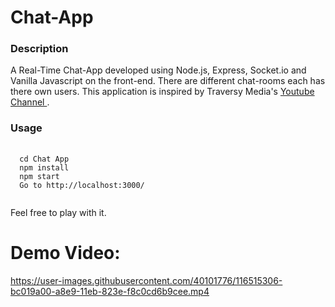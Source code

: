 # Chat-App

<h3> Description </h3>
A Real-Time Chat-App developed using Node.js, Express, Socket.io and Vanilla Javascript on the front-end. There are different chat-rooms each has there own users.
This application is inspired by Traversy Media's <a href = 'https://www.youtube.com/channel/UC29ju8bIPH5as8OGnQzwJyA'>Youtube Channel </a>.

<h3> Usage </h3>
<pre> <code>
  cd Chat App
  npm install
  npm start
  Go to <a>http://localhost:3000/</a>
  </code>
</pre>
Feel free to play with it.

# Demo Video:
https://user-images.githubusercontent.com/40101776/116515306-bc019a00-a8e9-11eb-823e-f8c0cd6b9cee.mp4

